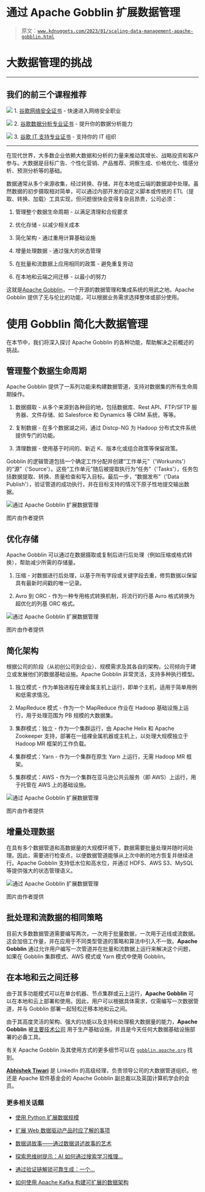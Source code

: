 # 通过 Apache Gobblin 扩展数据管理

> 原文：[`www.kdnuggets.com/2023/01/scaling-data-management-apache-gobblin.html`](https://www.kdnuggets.com/2023/01/scaling-data-management-apache-gobblin.html)

# 大数据管理的挑战

* * *

## 我们的前三个课程推荐

![](img/0244c01ba9267c002ef39d4907e0b8fb.png) 1\. [谷歌网络安全证书](https://www.kdnuggets.com/google-cybersecurity) - 快速进入网络安全职业

![](img/e225c49c3c91745821c8c0368bf04711.png) 2\. [谷歌数据分析专业证书](https://www.kdnuggets.com/google-data-analytics) - 提升你的数据分析能力

![](img/0244c01ba9267c002ef39d4907e0b8fb.png) 3\. [谷歌 IT 支持专业证书](https://www.kdnuggets.com/google-itsupport) - 支持你的 IT 组织

* * *

在现代世界，大多数企业依赖大数据和分析的力量来推动其增长、战略投资和客户参与。大数据是目标广告、个性化营销、产品推荐、洞察生成、价格优化、情感分析、预测分析等的基础。

数据通常从多个来源收集，经过转换、存储，并在本地或云端的数据湖中处理。虽然数据的初步摄取相对简单，可以通过内部开发的自定义脚本或传统的 ETL（提取、转换、加载）工具实现，但问题很快会变得复杂且昂贵，公司必须：

1.  管理整个数据生命周期 - 以满足清理和合规要求

1.  优化存储 - 以减少相关成本

1.  简化架构 - 通过重用计算基础设施

1.  增量处理数据 - 通过强大的状态管理

1.  在批量和流数据上应用相同的政策 - 避免重复劳动

1.  在本地和云端之间迁移 - 以最小的努力

这就是[Apache Gobblin](https://gobblin.apache.org/)，一个开源的数据管理和集成系统的用武之地。Apache Gobblin 提供了无与伦比的功能，可以根据业务需求选择整体或部分使用。

# 使用 Gobblin 简化大数据管理

在本节中，我们将深入探讨 Apache Gobblin 的各种功能，帮助解决之前概述的挑战。

## 管理整个数据生命周期

Apache Gobblin 提供了一系列功能来构建数据管道，支持对数据集的所有生命周期操作。

1.  数据摄取 - 从多个来源到各种目的地，包括数据库、Rest API、FTP/SFTP 服务器、文件存储、如 Salesforce 和 Dynamics 等 CRM 系统，等等。

1.  复制数据 - 在多个数据湖之间，通过 Distcp-NG 为 Hadoop 分布式文件系统提供专门的功能。

1.  清理数据 - 使用基于时间的、新近 K、版本化或组合政策等保留政策。

Gobblin 的逻辑管道包括一个确定工作分配并创建“工作单元”（'Workunits'）的“源”（'Source'）。这些“工作单元”随后被提取执行为“任务”（'Tasks'），任务包括数据提取、转换、质量检查和写入目标。最后一步，“数据发布”（'Data Publish'），验证管道的成功执行，并在目标支持的情况下原子性地提交输出数据。

![通过 Apache Gobblin 扩展数据管理](img/fdd99756c9ff07b7c680eeb056407d6e.png)

图片由作者提供

## 优化存储

Apache Gobblin 可以通过在数据摄取或复制后进行后处理（例如压缩或格式转换），帮助减少所需的存储量。

1.  压缩 - 对数据进行后处理，以基于所有字段或关键字段去重，修剪数据以保留具有最新时间戳的唯一记录。

1.  Avro 到 ORC - 作为一种专用格式转换机制，将流行的行基 Avro 格式转换为超优化的列基 ORC 格式。

![通过 Apache Gobblin 扩展数据管理](img/67b3172daa08d833c985c8c523075c80.png)

图片由作者提供

## 简化架构

根据公司的阶段（从初创公司到企业）、规模需求及其各自的架构，公司倾向于建立或发展他们的数据基础设施。Apache Gobblin 非常灵活，支持多种执行模型。

1.  独立模式 - 作为单独进程在裸金属主机上运行，即单个主机，适用于简单用例和低需求情况。

1.  MapReduce 模式 - 作为一个 MapReduce 作业在 Hadoop 基础设施上运行，用于处理范围为 PB 规模的大数据集。

1.  集群模式：独立 - 作为一个集群运行，由 Apache Helix 和 Apache Zookeeper 支持，部署在一组裸金属机器或主机上，以处理大规模独立于 Hadoop MR 框架的工作负载。

1.  集群模式：Yarn - 作为一个集群在原生 Yarn 上运行，无需 Hadoop MR 框架。

1.  集群模式：AWS - 作为一个集群在亚马逊公共云服务（即 AWS）上运行，用于托管在 AWS 上的基础设施。

![通过 Apache Gobblin 扩展数据管理](img/8903a92240d375900d52550cf692048e.png)

图片由作者提供

## 增量处理数据

在具有多个数据管道和高数据量的大规模环境下，数据需要批量处理并随时间处理。因此，需要进行检查点，以便数据管道能够从上次中断的地方恢复并继续进行。Apache Gobblin 支持低水位和高水位，并通过 HDFS、AWS S3、MySQL 等提供强大的状态管理语义。

![通过 Apache Gobblin 扩展数据管理](img/6de2f6a5cd0857955293f0a2c37b4063.png)

图片由作者提供

## 批处理和流数据的相同策略

目前大多数数据管道需要编写两次，一次用于批量数据，一次用于近线或流数据。这会加倍工作量，并在应用于不同类型管道的策略和算法中引入不一致。**Apache Gobblin** 通过允许用户编写一次管道并在批量和流数据上运行来解决这个问题，如果在 Gobblin 集群模式、AWS 模式或 Yarn 模式中使用 Gobblin。

## 在本地和云之间迁移

由于其多功能模式可以在单台机器、节点集群或云上运行，**Apache Gobblin** 可以在本地和云上部署和使用。因此，用户可以根据具体需求，仅需编写一次数据管道，并与 Gobblin 部署一起轻松迁移本地和云之间。

由于其高度灵活的架构、强大的功能以及支持和处理极大数据量的能力，**Apache Gobblin** 被[主要技术公司](https://gobblin.apache.org/powers/) 用于生产基础设施，并且是今天任何大数据基础设施部署的必备工具。

有关 Apache Gobblin 及其使用方式的更多细节可以在 [`gobblin.apache.org`](https://gobblin.apache.org/) 找到。

**[Abhishek Tiwari](https://www.linkedin.com/in/findabti/)** 是 LinkedIn 的高级经理，负责领导公司的大数据管道组织。他还是 Apache 软件基金会的 Apache Gobblin 副总裁以及英国计算机学会的会员。

### 更多相关话题

+   [使用 Python 扩展数据规模](https://www.kdnuggets.com/2023/07/data-scaling-python.html)

+   [扩展 Web 数据驱动产品时应了解的事项](https://www.kdnuggets.com/2023/08/things-know-scaling-web-datadriven-product.html)

+   [数据讲故事——通过数据讲述故事的艺术](https://www.kdnuggets.com/2023/07/manning-data-storytelling-the-art-telling-stories-data.html)

+   [探索思维树提示：AI 如何通过搜索学习推理…](https://www.kdnuggets.com/2023/07/exploring-tree-of-thought-prompting-ai-learn-reason-through-search.html)

+   [通过验证链解锁可靠生成：一个…](https://www.kdnuggets.com/unlocking-reliable-generations-through-chain-of-verification)

+   [如何使用 Apache Kafka 构建可扩展的数据架构](https://www.kdnuggets.com/2023/04/build-scalable-data-architecture-apache-kafka.html)
